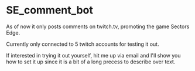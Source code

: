 # SE_comment_bot
As of now it only posts comments on twitch.tv, promoting the game Sectors Edge.

Currently only connected to 5 twitch accounts for testing it out. 

If interested in trying it out yourself, hit me up via email and I'll show you how to set it up since it is a bit of a long precess to describe over text. 
